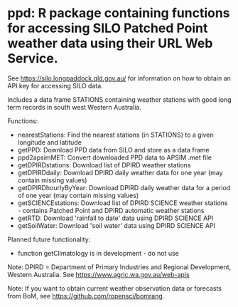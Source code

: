 ppd:  R package containing functions for accessing SILO Patched Point weather data using their URL Web Service.
====================================================

See https://silo.longpaddock.qld.gov.au/ for information on how to obtain an API key for accessing SILO data.

Includes a data frame STATIONS containing weather stations with good long term records in south west Western Australia.

Functions:
* nearestStations: Find the nearest stations (in STATIONS) to a given longitude and latitude
* getPPD: Download PPD data from SILO and store as a data frame
* ppd2apsimMET: Convert downloaded PPD data to APSIM .met file
* getDPIRDstations: Download list of DPIRD weather stations
* getDPIRDdaily: Download DPIRD daily weather data for one year (may contain missing values)
* getDPIRDhourlyByYear: Download DPIRD daily weather data for a period of one year (may contain missing values)
* getSCIENCEstations: Download list of DPIRD SCIENCE weather stations - contains Patched Point and DPIRD automatic weather stations
* getRTD: Download 'rainfall to date' data using DPIRD SCIENCE API
* getSoilWater: Download  'soil water' data using DPIRD SCIENCE API

Planned future functionality:
* function getClimatology is in development - do not use


Note: DPIRD = Department of Primary Industries and Regional Development, Western Australia. See https://www.agric.wa.gov.au/web-apis 

Note: If you want to obtain current weather observation data or forecasts from BoM, see https://github.com/ropensci/bomrang.

